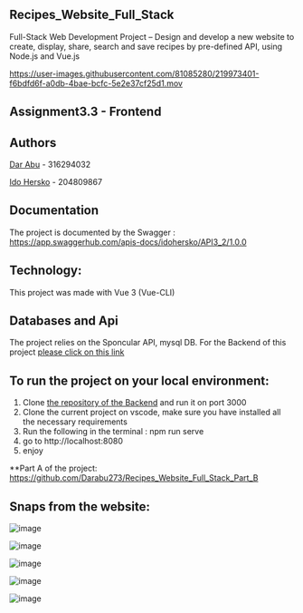 ## Recipes_Website_Full_Stack
Full-Stack Web Development Project – Design and develop a new 
website to create, display, share, search and save recipes by pre-defined API, using 
Node.js and Vue.js

https://user-images.githubusercontent.com/81085280/219973401-f6bdfd6f-a0db-4bae-bcfc-5e2e37cf25d1.mov

## Assignment3.3 - Frontend

## Authors
[Dar Abu](https://github.com/Darabu273) - 316294032

[Ido Hersko](https://github.com/idohersko) - 204809867

## Documentation
The project is documented by the Swagger : https://app.swaggerhub.com/apis-docs/idohersko/API3_2/1.0.0

## Technology:
This project was made with Vue 3 (Vue-CLI)

## Databases and Api
The project relies on the Sponcular API, mysql DB.
For the Backend of this project [please click on this link](https://github.com/Web-Development-Environments-2022/assignment3_2-204809867_316294032)

## To run the project on your local environment:
1. Clone [the repository of the Backend](https://github.com/Web-Development-Environments-2022/assignment3_2-204809867_316294032) and run it on port 3000
2. Clone the current project on vscode, make sure you have installed all the necessary requirements
3. Run the following in the terminal : npm run serve
4. go to http://localhost:8080
5. enjoy

**Part A of the project: https://github.com/Darabu273/Recipes_Website_Full_Stack_Part_B

## Snaps from the website:
![image](https://user-images.githubusercontent.com/66033664/185208593-a19909f4-9d85-49e4-9e18-90cb1fd59c50.png)

![image](https://user-images.githubusercontent.com/66033664/185208792-4a0b85ca-e1da-4330-b8b1-ba7fd9817c7a.png)

![image](https://user-images.githubusercontent.com/66033664/185208973-a8a31cd6-2f93-4689-aeb2-130b9cf82142.png)

![image](https://user-images.githubusercontent.com/66033664/185209162-dd06db1a-9dd6-451c-aa9f-265f58568527.png)

![image](https://user-images.githubusercontent.com/66033664/185211308-3a8357e0-139f-4fb8-adaa-6ed4a0acfba8.png)

